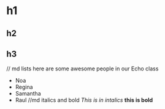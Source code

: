 # h1
## h2
## h3

// md lists
here are some awesome people in our Echo class
- Noa
- Regina
- Samantha
- Raul
//md italics and bold
*This is in intalics*
**this is bold**
